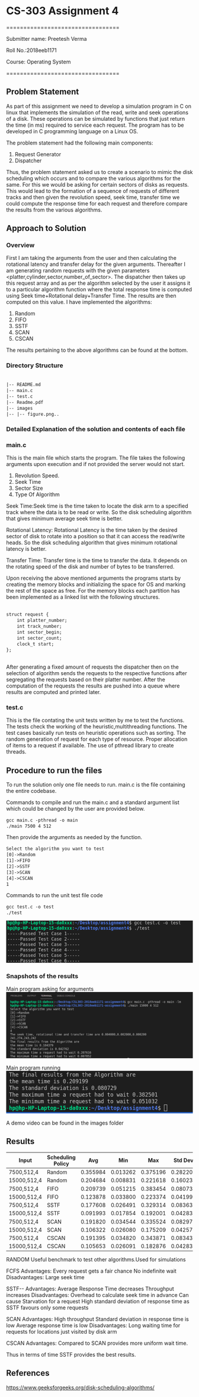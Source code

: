 # CS-303 Assignment 4

=================================

Submitter name: Preetesh Verma

Roll No.:2018eeb1171

Course: Operating System

=================================


## Problem Statement

As part of this assignment we need to develop a simulation program in C on linux that implements the simulation of the read, write and seek operations of a disk. These operations can be simulated by functions that just return the time (in ms) required to service each request. The program has to be developed in C programming language on a Linux OS.

The problem statement had the following main components:
1. Request Generator
2. Dispatcher

Thus, the problem statement asked us to create a scenario to mimic the disk scheduling which occurs and to compare the various algorithms for the same. For this we would be asking for certain sectors of disks as requests. This would lead to the formation of a sequence of requests of different tracks and then given the revolution speed, seek time, transfer time we could compute the response time for each request and therefore compare the results from the various algorithms.

## Approach to Solution

### Overview
First I am taking the arguments from the user and then calculating the rotational latency and transfer delay for the given arguments.
Thereafter I am generating random requests with the given parameters <platter,cylinder,sector,number_of_sector>. The dispatcher then takes up this request array and as per the algorithm selected by the user it assigns it to a particular algorithm function where the total response time is computed using Seek time+Rotational delay+Transfer Time. The results are then computed on this value. 
I have implemented the algorithms:

1. Random
2. FIFO
3. SSTF
4. SCAN
5. CSCAN

The results pertaining to the above algorithms can be found at the bottom.

### Directory Structure

```

|-- README.md
|-- main.c
|-- test.c
|-- Readme.pdf
|-- images
|-- |-- figure.png..

```

### Detailed Explanation of the solution and contents of each file

### main.c
This is the main file which starts the program. The file takes the following arguments upon execution and if not provided the server would not start.

1. Revolution Speed.
2. Seek Time
3. Sector Size
4. Type Of Algorithm

Seek Time:Seek time is the time taken to locate the disk arm to a specified track where the data is to be read or write. So the disk scheduling algorithm that gives minimum average seek time is better.

Rotational Latency: Rotational Latency is the time taken by the desired sector of disk to rotate into a position so that it can access the read/write heads. So the disk scheduling algorithm that gives minimum rotational latency is better.

Transfer Time: Transfer time is the time to transfer the data. It depends on the rotating speed of the disk and number of bytes to be transferred.

Upon receiving the above mentioned arguments the programs starts by creating the memory blocks and initializing the space for OS and marking the rest of the space as free.
For the memory blocks each partition has been implemented as a linked list with the following structures.

```

struct request {
    int platter_number;
    int track_number;
    int sector_begin;
    int sector_count;
    clock_t start;
};
 
```
After generating a fixed amount of requests the dispatcher then on the selection of algorithm sends the requests to the respective functions after segregating the requests based on their platter number. After the computation of the requests the results are pushed into a queue where results are computed and printed later.


### test.c

This is the file contating the unit tests written by me to test the functions.
The tests check the working of the heuristic,multithreading functions.
The test cases basically run tests on heuristic operations such as sorting.
The random generation of request for each type of resource.
Proper allocation of items to a request if available.
The use of pthread library to create threads.

## Procedure to run the files

To run the solution only one file needs to run.
main.c is the file containing the entire codebase.

Commands to compile and run the main.c and a standard argument list which could be changed by the user are provided below.

```
gcc main.c -pthread -o main
./main 7500 4 512
```

Then provide the arguments as needed by the function.

```
Select the algorithm you want to test
[0]->Random
[1]->FIFO
[2]->SSTF
[3]->SCAN
[4]->CSCAN
1 
```

Commands to run the unit test file code

```
gcc test.c -o test
./test
```

![images/figure1](./images/test.png)


### Snapshots of the results

Main program asking for arguments
![images/figure1](./images/start.png)

Main program running
![images/figure1](./images/final.png)

A demo video can be found in the images folder
## Results

| Input | Scheduling Policy | Avg | Min | Max |Std Dev   | Throughput  |                                       
|---|---|---|---|---|---|---|
|7500,512,4 |Random |0.355984   |0.013262   |0.375196   |0.282208   |2857   |
|15000,512,4|Random |0.204684   |0.008831   |0.221618   |0.160234   |5000   |
|7500,512,4 |FIFO   |0.209739   |0.051215   |0.383454   |0.080738   |4784   |
|15000,512,4|FIFO   |0.123878   |0.033800   |0.223374   |0.041991   |8333   |
|7500,512,4 |SSTF   |0.177608   |0.026491   |0.329314   |0.083637   |5649   |
|15000,512,4|SSTF   |0.091993   |0.017854   |0.192001   |0.042834   |10818  |
|7500,512,4 |SCAN   |0.191820   |0.034544   |0.335524   |0.082973   |5235   |
|15000,512,4|SCAN   |0.106322   |0.026080   |0.175209   |0.042573   |9433   |
|7500,512,4 |CSCAN  |0.191395   |0.034820   |0.343871   |0.083431   |5238   |
|15000,512,4|CSCAN  |0.105653   |0.026091   |0.182876   |0.042835   |9488   |

RANDOM
Useful benchmark to test other algorithms.Used for simulations

FCFS
Advantages:
Every request gets a fair chance
No indefinite wait
Disadvantages:
Large seek time

SSTF--  Advantages:
Average Response Time decreases
Throughput increases
Disadvantages:
Overhead to calculate seek time in advance
Can cause Starvation for a request
High standard deviation of response time as SSTF favours only some requests

SCAN
Advantages:
High throughput
Standard deviation in response time is low
Average response time is low
Disadvantages:
Long waiting time for requests for locations just visited by disk arm

CSCAN
Advantages:
Compared to SCAN provides more uniform wait time.

Thus in terms of time SSTF provides the best results.
## References
https://www.geeksforgeeks.org/disk-scheduling-algorithms/